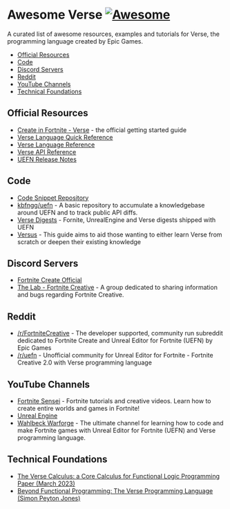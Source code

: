 # Awesome Verse [![Awesome](https://awesome.re/badge.svg)](https://awesome.re) 

A curated list of awesome resources, examples and tutorials for Verse, the programming language created by Epic Games.

- [Official Resources](#official-resources)
- [Code](#code)
- [Discord Servers](#discord-servers)
- [Reddit](#reddit)
- [YouTube Channels](#youtube-channels)
- [Technical Foundations](#technical-foundations)

## Official Resources

- [Create in Fortnite - Verse](https://dev.epicgames.com/community/fortnite/getting-started/verse) - the official getting started guide
- [Verse Language Quick Reference](https://dev.epicgames.com/documentation/en-us/uefn/verse-language-quick-reference)
- [Verse Language Reference](https://dev.epicgames.com/documentation/en-us/uefn/verse-language-reference)
- [Verse API Reference](https://dev.epicgames.com/documentation/en-us/uefn/verse-api)
- [UEFN Release Notes](https://dev.epicgames.com/documentation/en-us/uefn/whats-new-in-unreal-editor-for-fortnite)

## Code

- [Code Snippet Repository](https://dev.epicgames.com/community/fortnite/snippets)
- [kbfngg/uefn](https://github.com/kbfngg/uefn) - A basic repository to accumulate a knowledgebase around UEFN and to track public API diffs.
- [Verse Digests](https://github.com/spilth/uefn-verse-digests) - Fornite, UnrealEngine and Verse digests shipped with UEFN
- [Versus](https://verse-book.netlify.app) - This guide aims to aid those wanting to either learn Verse from scratch or deepen their existing knowledge

## Discord Servers

- [Fortnite Create Official](https://discord.gg/fortnitecreative)
- [The Lab - Fortnite Creative](https://discord.gg/thelabfn) - A group dedicated to sharing information and bugs regarding Fortnite Creative.

## Reddit

- [/r/FortniteCreative](https://www.reddit.com/r/FortniteCreative/) - The developer supported, community run subreddit dedicated to Fortnite Create and Unreal Editor for Fortnite (UEFN) by Epic Games
- [/r/uefn](https://www.reddit.com/r/uefn/) - Unofficial community for Unreal Editor for Fortnite - Fortnite Creative 2.0 with Verse programming language

## YouTube Channels

- [Fortnite Sensei](https://www.youtube.com/@fortnite_sensei) - Fortnite tutorials and creative videos. Learn how to create entire worlds and games in Fortnite!
- [Unreal Engine](https://www.youtube.com/@UnrealEngine)
- [Wahlbeck Warforge](https://www.youtube.com/@WarforgeXP) - The ultimate channel for learning how to code and make Fortnite games with Unreal Editor for Fortnite (UEFN) and Verse programming language.

## Technical Foundations

- [The Verse Calculus: a Core Calculus for Functional Logic Programming Paper (March 2023)](https://simon.peytonjones.org/assets/pdfs/verse-March23.pdf)
- [Beyond Functional Programming: The Verse Programming Language (Simon Peyton Jones)](https://www.youtube.com/watch?v=832JF1o7Ck8&t)
